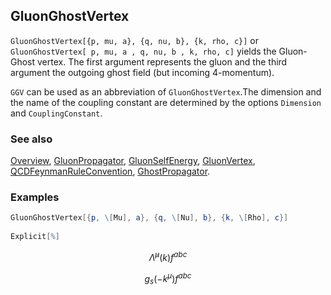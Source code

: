 ## GluonGhostVertex

`GluonGhostVertex[{p, mu, a}, {q, nu, b}, {k, rho, c}]` or `GluonGhostVertex[ p, mu, a , q, nu, b , k, rho, c]` yields the Gluon-Ghost vertex. The first argument represents the gluon and the third argument the outgoing ghost field (but incoming 4-momentum).

`GGV` can be used as an abbreviation of `GluonGhostVertex`.The dimension and the name of the coupling constant are determined by the options `Dimension` and `CouplingConstant`.

### See also

[Overview](Extra/FeynCalc.md), [GluonPropagator](GluonPropagator.md), [GluonSelfEnergy](GluonSelfEnergy.md), [GluonVertex](GluonVertex.md), [QCDFeynmanRuleConvention](QCDFeynmanRuleConvention.md), [GhostPropagator](GhostPropagator.md).

### Examples

```mathematica
GluonGhostVertex[{p, \[Mu], a}, {q, \[Nu], b}, {k, \[Rho], c}] 
 
Explicit[%]
```

$$\tilde{\Lambda }^{\mu }(k) f^{abc}$$

$$g_s \left(-k^{\mu }\right) f^{abc}$$